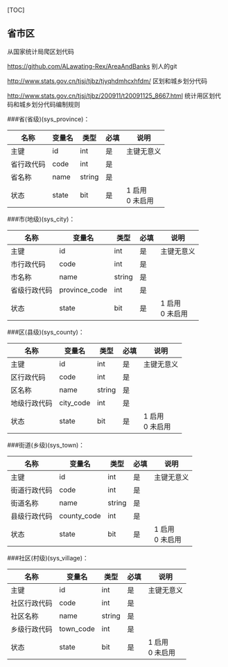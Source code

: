 [TOC]

## 省市区

从国家统计局爬区划代码

https://github.com/ALawating-Rex/AreaAndBanks 别人的git

http://www.stats.gov.cn/tjsj/tjbz/tjyqhdmhcxhfdm/ 区划和城乡划分代码

http://www.stats.gov.cn/tjsj/tjbz/200911/t20091125_8667.html 统计用区划代码和城乡划分代码编制规则

###省(省级)(sys_province)：

| 名称       | 变量名 | 类型   | 必填 | 说明       |
| ---------- | ------ | ------ | ---- | ---------- |
| 主键       | id     | int | 是   | 主键无意义 |
| 省行政代码 | code   | int | 是   |            |
| 省名称     | name   | string | 是   |            |
| 状态     | state | bit | 是   | 1 启用<br>0 未启用 |



###市(地级)(sys_city)：

| 名称       | 变量名 | 类型   | 必填 | 说明       |
| ---------- | ------ | ------ | ---- | ---------- |
| 主键 | id     | int    | 是   | 主键无意义 |
| 市行政代码 | code   | int    | 是   |            |
| 市名称     | name   | string | 是   |            |
| 省级行政代码 | province_code | int | 是   |            |
| 状态     | state | bit | 是   | 1 启用<br>0 未启用 |



###区(县级)(sys_county)：

| 名称       | 变量名 | 类型   | 必填 | 说明       |
| ---------- | ------ | ------ | ---- | ---------- |
| 主键 | id     | int    | 是   | 主键无意义 |
| 区行政代码 | code   | int    | 是   |            |
| 区名称     | name   | string | 是   |            |
| 地级行政代码 | city_code | int | 是   |            |
| 状态     | state | bit | 是   | 1 启用<br>0 未启用 |



###街道(乡级)(sys_town)：

| 名称       | 变量名 | 类型   | 必填 | 说明       |
| ---------- | ------ | ------ | ---- | ---------- |
| 主键 | id     | int    | 是   | 主键无意义 |
| 街道行政代码 | code   | int    | 是   |            |
| 街道名称   | name   | string | 是   |            |
| 县级行政代码 | county_code | int | 是   |            |
| 状态     | state | bit | 是   | 1 启用<br>0 未启用 |



###社区(村级)(sys_village)：

| 名称       | 变量名 | 类型   | 必填 | 说明       |
| ---------- | ------ | ------ | ---- | ---------- |
| 主键 | id     | int    | 是   | 主键无意义 |
| 社区行政代码 | code   | int    | 是   |            |
| 社区名称 | name   | string | 是   |            |
| 乡级行政代码 | town_code | int | 是   |            |
| 状态     | state | bit | 是   | 1 启用<br>0 未启用 |